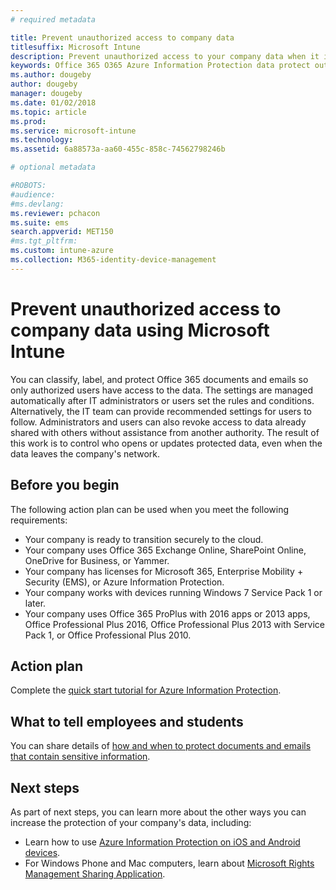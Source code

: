 ```yaml
---
# required metadata

title: Prevent unauthorized access to company data
titlesuffix: Microsoft Intune
description: Prevent unauthorized access to your company data when it is shared outside the company network using Microsoft Intune. 
keywords: Office 365 O365 Azure Information Protection data protect outside network company data 
ms.author: dougeby
author: dougeby
manager: dougeby
ms.date: 01/02/2018
ms.topic: article
ms.prod:
ms.service: microsoft-intune
ms.technology:
ms.assetid: 6a88573a-aa60-455c-858c-74562798246b

# optional metadata

#ROBOTS:
#audience:
#ms.devlang:
ms.reviewer: pchacon
ms.suite: ems
search.appverid: MET150
#ms.tgt_pltfrm:
ms.custom: intune-azure
ms.collection: M365-identity-device-management
--- 
```

# Prevent unauthorized access to company data using Microsoft Intune

You can classify, label, and protect Office 365 documents and emails so only authorized users have access to the data. The settings are managed automatically after IT administrators or users set the rules and conditions. Alternatively, the IT team can provide recommended settings for users to follow. Administrators and users can also revoke access to data already shared with others without assistance from another authority. The result of this work is to control who opens or updates protected data, even when the data leaves the company's network. 

## Before you begin

The following action plan can be used when you meet the following requirements:
* Your company is ready to transition securely to the cloud.
* Your company uses Office 365 Exchange Online, SharePoint Online, OneDrive for Business, or Yammer.
* Your company has licenses for Microsoft 365, Enterprise Mobility + Security (EMS), or Azure Information Protection.
* Your company works with devices running Windows 7 Service Pack 1 or later.
* Your company uses Office 365 ProPlus with 2016 apps or 2013 apps, Office Professional Plus 2016, Office Professional Plus 2013 with Service Pack 1, or Office Professional Plus 2010.

## Action plan

Complete the [quick start tutorial for Azure Information Protection](https://docs.microsoft.com/information-protection/get-started/infoprotect-quick-start-tutorial).  

## What to tell employees and students

You can share details of [how and when to protect documents and emails that contain sensitive information](https://docs.microsoft.com/information-protection/deploy-use/help-users).

## Next steps

As part of next steps, you can learn more about the other ways you can increase the protection of your company's data, including: 

* Learn how to use [Azure Information Protection on iOS and Android devices](https://docs.microsoft.com/information-protection/rms-client/mobile-app-faq).
* For Windows Phone and Mac computers, learn about [Microsoft Rights Management Sharing Application](https://technet.microsoft.com/dn451248).
